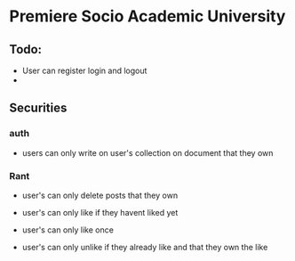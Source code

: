 # Premiere Socio Academic University

## Todo:

- User can register login and logout
-

## Securities

### auth

- users can only write on user's collection on document that they own

### Rant

- user's can only delete posts that they own

- user's can only like if they havent liked yet
- user's can only like once
- user's can only unlike if they already like and that they own the like
